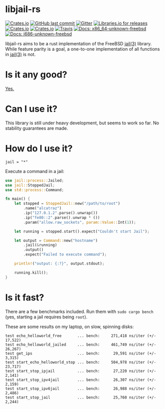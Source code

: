 # libjail-rs

[![Crates.io](https://img.shields.io/crates/v/jail.svg?style=flat-square)](https://crates.io/crates/jail)
[![GitHub last commit](https://img.shields.io/github/last-commit/fubarnetes/libjail-rs.svg?style=flat-square)](https://github.com/fubarnetes/libjail-rs/commits/master)
[![Gitter](https://img.shields.io/gitter/room/fubarnetes/libjail-rs.js.svg?style=flat-square)](https://gitter.im/fubarnetes/libjail-rs)
[![Libraries.io for
releases](https://img.shields.io/librariesio/release/cargo/jail.svg?style=flat-square)](https://libraries.io/cargo/jail/)
[![Crates.io](https://img.shields.io/crates/d/jail.svg?style=flat-square)](https://crates.io/crates/jail)
[![Crates.io](https://img.shields.io/crates/l/jail.svg?style=flat-square)](https://crates.io/crates/jail)
[![Travis](https://img.shields.io/travis/fubarnetes/libjail-rs/master.svg?style=flat-square)](https://travis-ci.org/fubarnetes/libjail-rs)
[![Docs: x86_64-unknown-freebsd](https://img.shields.io/badge/docs-x86__64--unknown--freebsd-blue.svg?style=flat-square)](https://fubarnetes.github.io/libjail-rs/x86_64-unknown-freebsd/jail/index.html)
[![Docs: i686-unknown-freebsd](https://img.shields.io/badge/docs-i686--unknown--freebsd-blue.svg?style=flat-square)](https://fubarnetes.github.io/libjail-rs/i686-unknown-freebsd/jail/index.html)

libjail-rs aims to be a rust implementation of the FreeBSD [jail(3)](https://www.freebsd.org/cgi/man.cgi?query=jail&sektion=3&manpath=FreeBSD+11.1-stable) library. While feature parity is a goal, a one-to-one implementation of all functions in [jail(3)](https://www.freebsd.org/cgi/man.cgi?query=jail&sektion=3&manpath=FreeBSD+11.1-stable) is not.

# Is it any good?
[Yes.](https://news.ycombinator.com/item?id=3067434)

# Can I use it?

This library is still under heavy development, but seems to work so far.
No stability guarantees are made.

# How do I use it?

```
jail = "*"
```

Execute a command in a jail:
```rust
use jail::process::Jailed;
use jail::StoppedJail;
use std::process::Command;

fn main() {
    let stopped = StoppedJail::new("/path/to/root")
        .name("alcatraz")
        .ip("127.0.1.2".parse().unwrap())
        .ip("fe80::2".parse().unwrap * ())
        .param("allow.raw_sockets", param::Value::Int(1));

    let running = stopped.start().expect("Couldn't start Jail");

    let output = Command::new("hostname")
        .jail(&running)
        .output()
        .expect("Failed to execute command");

    println!("output: {:?}", output.stdout);

    running.kill();
}
```

# Is it fast?

There are a few benchmarks included. Run them with `sudo cargo bench` (yes,
starting a jail requires being `root`).

These are some results on my laptop, on slow, spinning disks:

```
test echo_helloworld_free       ... bench:     271,418 ns/iter (+/- 17,522)
test echo_helloworld_jailed     ... bench:     461,749 ns/iter (+/- 26,267)
test get_ips                    ... bench:      29,591 ns/iter (+/- 3,315)
test start_echo_helloworld_stop ... bench:     504,978 ns/iter (+/- 23,717)
test start_stop_ipjail          ... bench:      27,220 ns/iter (+/- 2,141)
test start_stop_ipv4jail        ... bench:      26,307 ns/iter (+/- 2,159)
test start_stop_ipv6jail        ... bench:      26,988 ns/iter (+/- 2,486)
test start_stop_jail            ... bench:      25,760 ns/iter (+/- 2,244)
```
